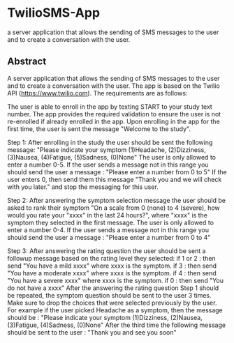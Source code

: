 # TwilioSMS-App
a server application that allows the sending of SMS messages to the user and to create a conversation with the user. 

## Abstract
A server application that allows the sending of SMS messages to the user and to create a conversation with the user. The app is based on the Twilio API (https://www.twilio.com). The requirements are as follows:

The user is able to enroll in the app by texting START to your study text number.
The app provides the required validation to ensure the user is not re-enrolled if already enrolled in the app.
Upon enrolling in the app for the first time, the user is sent the message "Welcome to the study".

Step 1: After enrolling in the study the user should be sent the following message: "Please indicate your symptom (1)Headache, (2)Dizziness, (3)Nausea, (4)Fatigue, (5)Sadness, (0)None"
The user is only allowed to enter a number 0-5. If the user sends a message not in this range you should send the user a message : "Please enter a number from 0 to 5"
If the user enters 0, then send them this message "Thank you and we will check with you later." and stop the messaging for this user.

Step 2: After answering the symptom selection message the user should be asked to rank their symptom "On a scale from 0 (none) to 4 (severe), how would you rate your "xxxx" in the last 24 hours?", where "xxxx" is the symptom they selected in the first message.
The user is only allowed to enter a number 0-4. If the user sends a message not in this range you should send the user a message : "Please enter a number from 0 to 4"

Step 3: After answering the rating question the user should be sent a followup message based on the rating level they selected:
if 1 or 2 : then send "You have a mild xxxx" where xxxx is the symptom.
if 3 : then send "You have a moderate xxxx" where xxxx is the symptom.
if 4 : then send "You have a severe xxxx" where xxxx is the symptom.
if 0 : then send "You do not have a xxxx"
After the answering the rating question Step 1 should be repeated, the symptom question should be sent to the user 3 times. Make sure to drop the choices that were selected previously by the user. For example if the user picked Headache as a symptom, then the message should be : "Please indicate your symptom (1)Dizziness, (2)Nausea, (3)Fatigue, (4)Sadness, (0)None"
After the third time the following message should be sent to the user : "Thank you and see you soon"
